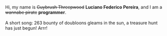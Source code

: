 Hi, my name is ~~Guybrush Threepwood~~ **Luciano Federico Pereira**, and I am a ~~wannabe pirate~~ **programmer**.<br><br>A short song: 263 bounty of doubloons gleams in the sun, a treasure hunt has just begun! Arrr!
